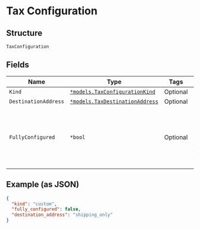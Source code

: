 
# Tax Configuration

## Structure

`TaxConfiguration`

## Fields

| Name | Type | Tags | Description |
|  --- | --- | --- | --- |
| `Kind` | [`*models.TaxConfigurationKind`](../../doc/models/tax-configuration-kind.md) | Optional | **Default**: `"custom"` |
| `DestinationAddress` | [`*models.TaxDestinationAddress`](../../doc/models/tax-destination-address.md) | Optional | - |
| `FullyConfigured` | `*bool` | Optional | Returns `true` when Chargify has been properly configured to charge tax using the specified tax system. More details about taxes: https://maxio.zendesk.com/hc/en-us/articles/24287012608909-Taxes-Overview<br>**Default**: `false` |

## Example (as JSON)

```json
{
  "kind": "custom",
  "fully_configured": false,
  "destination_address": "shipping_only"
}
```

